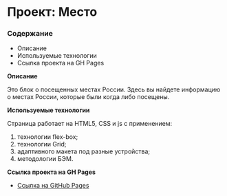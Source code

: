 # Проект: Место

### Содержание
* Описание
* Используемые технологии
* Ссылка проекта на GH Pages

**Описание**

Это блок о посещенных местах России.
Здесь вы найдете информацию о местах России, которые были когда либо посещены.

**Используемые технологии**

Страница работает на HTML5, CSS и js с применением:

1. технологии flex-box;
2. технологии Grid;
3. адаптивного макета под разные устройства;
4. методологии БЭМ.

**Ссылка проекта на GH Pages**

* [Ссылка на GitHub Pages](https://drmackey.github.io/mesto/)
